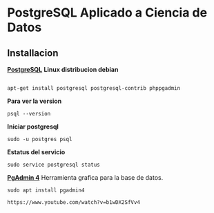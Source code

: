 # PostgreSQL Aplicado a Ciencia de Datos

## Installacion

[**PostgreSQL**](https://www.postgresql.org/download/ "PostgreSQL")
**Linux distribucion debian**
```

apt-get install postgresql postgresql-contrib phppgadmin
```
**Para ver la version**
```
psql --version
```
**Iniciar postgresql**
```
sudo -u postgres psql
```
**Estatus del servicio**
```
sudo service postgresql status 
```
[**PgAdmin 4**](https://www.pgadmin.org/download/ "PgAdmin 4")
Herramienta grafica para la base de datos.

```
sudo apt install pgadmin4  
```
```
https://www.youtube.com/watch?v=b1wDX2SfVv4
```